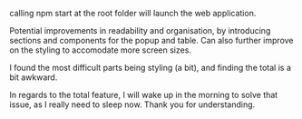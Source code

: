 calling npm start at the root folder will launch the web application. 

Potential improvements in readability and organisation, by introducing sections and components for the popup and table. Can also further improve on the styling to accomodate more screen sizes.

I found the most difficult parts being styling (a bit), and finding the total is a bit awkward.

In regards to the total feature, I will wake up in the morning to solve that issue, as I really need to sleep now. Thank you for understanding.
